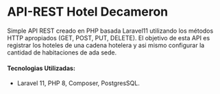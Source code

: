 # API-REST Hotel Decameron
Simple API REST creado en PHP basada Laravel11 utilizando los métodos HTTP apropiados (GET, POST, PUT, DELETE).
El objetivo de esta API es registrar los hoteles de una cadena hotelera y asi mismo configurar la cantidad de habitaciones de ada sede.

#### Tecnologias Utilizadas:
- Laravel 11, PHP 8, Composer, PostgresSQL.
